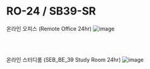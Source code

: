 # RO-24 / SB39-SR
온라인 오피스 (Remote Office 24hr)
![image](https://user-images.githubusercontent.com/85390315/130614303-d5171c52-ed45-4704-8f95-0502e35420f3.png)

<br><br>

온라인 스터디룸 (SEB_BE_39 Study Room 24hr)
![image](https://user-images.githubusercontent.com/85390315/165500181-ae73fc54-c6d4-4e50-8225-079e9b379e60.png)
